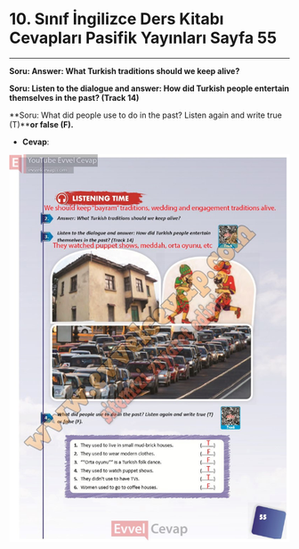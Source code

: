 # 10. Sınıf İngilizce Ders Kitabı Cevapları Pasifik Yayınları Sayfa 55

---

**Soru: Answer: What Turkish traditions should we keep alive?**

**Soru: Listen to the dialogue and answer: How did Turkish people entertain themselves in the past? (Track 14)**

**Soru: What did people use to do in the past? Listen again and write true (T)****or false (F).**

-   **Cevap**:

![Image 1](./image_1.jpg)
